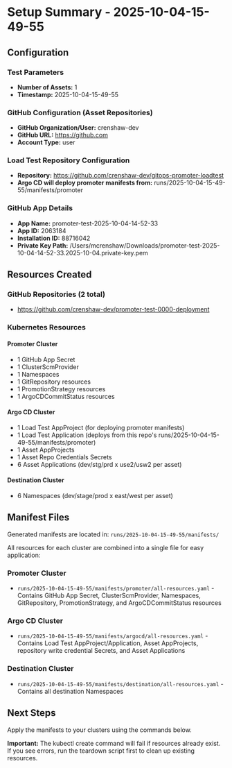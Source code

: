 # Setup Summary - 2025-10-04-15-49-55

## Configuration

### Test Parameters
- **Number of Assets:** 1
- **Timestamp:** 2025-10-04-15-49-55

### GitHub Configuration (Asset Repositories)
- **GitHub Organization/User:** crenshaw-dev
- **GitHub URL:** https://github.com
- **Account Type:** user

### Load Test Repository Configuration
- **Repository:** https://github.com/crenshaw-dev/gitops-promoter-loadtest
- **Argo CD will deploy promoter manifests from:** runs/2025-10-04-15-49-55/manifests/promoter

### GitHub App Details
- **App Name:** promoter-test-2025-10-04-14-52-33
- **App ID:** 2063184
- **Installation ID:** 88716042
- **Private Key Path:** /Users/mcrenshaw/Downloads/promoter-test-2025-10-04-14-52-33.2025-10-04.private-key.pem

## Resources Created

### GitHub Repositories (2 total)

- https://github.com/crenshaw-dev/promoter-test-0000-deployment

### Kubernetes Resources

#### Promoter Cluster
- 1 GitHub App Secret
- 1 ClusterScmProvider
- 1 Namespaces
- 1 GitRepository resources
- 1 PromotionStrategy resources
- 1 ArgoCDCommitStatus resources

#### Argo CD Cluster
- 1 Load Test AppProject (for deploying promoter manifests)
- 1 Load Test Application (deploys from this repo's runs/2025-10-04-15-49-55/manifests/promoter)
- 1 Asset AppProjects
- 1 Asset Repo Credentials Secrets
- 6 Asset Applications (dev/stg/prd x use2/usw2 per asset)

#### Destination Cluster
- 6 Namespaces (dev/stage/prod x east/west per asset)

## Manifest Files

Generated manifests are located in: `runs/2025-10-04-15-49-55/manifests/`

All resources for each cluster are combined into a single file for easy application:

### Promoter Cluster
- `runs/2025-10-04-15-49-55/manifests/promoter/all-resources.yaml` - Contains GitHub App Secret, ClusterScmProvider, Namespaces, GitRepository, PromotionStrategy, and ArgoCDCommitStatus resources

### Argo CD Cluster
- `runs/2025-10-04-15-49-55/manifests/argocd/all-resources.yaml` - Contains Load Test AppProject/Application, Asset AppProjects, repository write credential Secrets, and Asset Applications

### Destination Cluster
- `runs/2025-10-04-15-49-55/manifests/destination/all-resources.yaml` - Contains all destination Namespaces

## Next Steps

Apply the manifests to your clusters using the commands below.

**Important:** The kubectl create command will fail if resources already exist. If you see errors, run the teardown script first to clean up existing resources.
